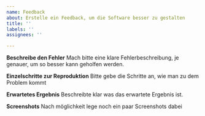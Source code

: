 ```yaml
---
name: Feedback
about: Erstelle ein Feedback, um die Software besser zu gestalten
title: ''
labels: ''
assignees: ''

---
```


**Beschreibe den Fehler**
Mach bitte eine klare Fehlerbeschreibung, je genauer, um so besser kann geholfen werden.

**Einzelschritte zur Reproduktion**
Bitte gebe die Schritte an, wie man zu dem Problem kommt

**Erwartetes Ergebnis**
Beschreibte klar was das erwartete Ergebnis ist. 

**Screenshots**
Nach möglichkeit lege noch ein paar Screenshots dabei
